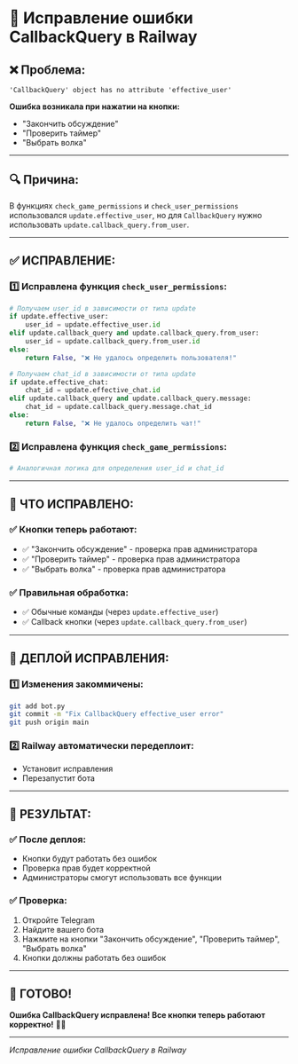 # 🔧 Исправление ошибки CallbackQuery в Railway

## ❌ **Проблема:**
```
'CallbackQuery' object has no attribute 'effective_user'
```

**Ошибка возникала при нажатии на кнопки:**
- "Закончить обсуждение"
- "Проверить таймер" 
- "Выбрать волка"

---

## 🔍 **Причина:**
В функциях `check_game_permissions` и `check_user_permissions` использовался `update.effective_user`, но для `CallbackQuery` нужно использовать `update.callback_query.from_user`.

---

## ✅ **ИСПРАВЛЕНИЕ:**

### 1️⃣ **Исправлена функция `check_user_permissions`:**
```python
# Получаем user_id в зависимости от типа update
if update.effective_user:
    user_id = update.effective_user.id
elif update.callback_query and update.callback_query.from_user:
    user_id = update.callback_query.from_user.id
else:
    return False, "❌ Не удалось определить пользователя!"

# Получаем chat_id в зависимости от типа update
if update.effective_chat:
    chat_id = update.effective_chat.id
elif update.callback_query and update.callback_query.message:
    chat_id = update.callback_query.message.chat_id
else:
    return False, "❌ Не удалось определить чат!"
```

### 2️⃣ **Исправлена функция `check_game_permissions`:**
```python
# Аналогичная логика для определения user_id и chat_id
```

---

## 🎯 **ЧТО ИСПРАВЛЕНО:**

### ✅ **Кнопки теперь работают:**
- ✅ "Закончить обсуждение" - проверка прав администратора
- ✅ "Проверить таймер" - проверка прав администратора  
- ✅ "Выбрать волка" - проверка прав администратора

### ✅ **Правильная обработка:**
- ✅ Обычные команды (через `update.effective_user`)
- ✅ Callback кнопки (через `update.callback_query.from_user`)

---

## 🚀 **ДЕПЛОЙ ИСПРАВЛЕНИЯ:**

### 1️⃣ **Изменения закоммичены:**
```bash
git add bot.py
git commit -m "Fix CallbackQuery effective_user error"
git push origin main
```

### 2️⃣ **Railway автоматически передеплоит:**
- Установит исправления
- Перезапустит бота

---

## 🎯 **РЕЗУЛЬТАТ:**

### ✅ **После деплоя:**
- Кнопки будут работать без ошибок
- Проверка прав будет корректной
- Администраторы смогут использовать все функции

### ✅ **Проверка:**
1. Откройте Telegram
2. Найдите вашего бота
3. Нажмите на кнопки "Закончить обсуждение", "Проверить таймер", "Выбрать волка"
4. Кнопки должны работать без ошибок

---

## 🎉 **ГОТОВО!**

**Ошибка CallbackQuery исправлена! Все кнопки теперь работают корректно!** 🚂🌲

---
*Исправление ошибки CallbackQuery в Railway*